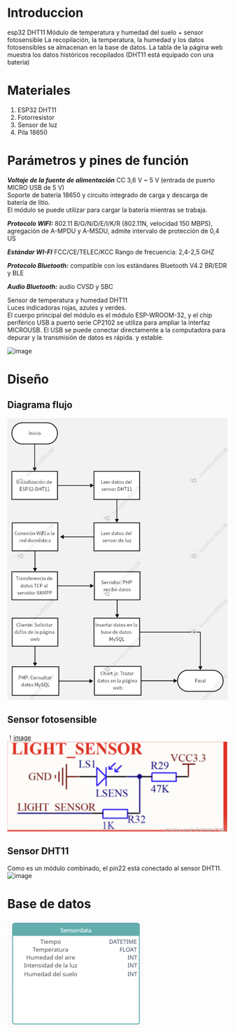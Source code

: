 # Introduccion
esp32 DHT11 Módulo de temperatura y humedad del suelo + sensor fotosensible La recopilación, 
la temperatura, la humedad y los datos fotosensibles se almacenan en la base de datos. 
La tabla de la página web muestra los datos históricos recopilados (DHT11 está equipado con una batería)

# Materiales
1. ESP32 DHT11 
2. Fotorresistor
3. Sensor de luz
4. Pila 18650

# Parámetros y pines de función
**_Voltaje de la fuente de alimentación_** CC 3,6 V ~ 5 V (entrada de puerto MICRO USB de 5 V)  
Soporte de batería 18650 y circuito integrado de carga y descarga de batería de litio.  
El módulo se puede utilizar para cargar la batería mientras se trabaja.  

**_Protocolo WIFI:_** 802.11 B/G/N/D/E/I/K/R (802.11N, velocidad 150 MBPS), agregación de A-MPDU y A-MSDU, admite intervalo de protección de 0,4 US  

**_Estándar WI-FI_** FCC/CE/TELEC/KCC Rango de frecuencia: 2,4-2,5 GHZ  

**_Protocolo Bluetooth:_** compatible con los estándares Bluetooth V4.2 BR/EDR y BLE  

**_Audio Bluetooth:_** audio CVSD y SBC  

Sensor de temperatura y humedad DHT11  
Luces indicadoras rojas, azules y verdes.  
El cuerpo principal del módulo es el módulo ESP-WROOM-32, y el chip periférico USB a puerto serie CP2102 se utiliza para ampliar la interfaz MICROUSB. El USB se puede conectar directamente a la computadora para depurar y la transmisión de datos es rápida. y estable.  

![image](https://img.alicdn.com/imgextra/i4/1796335639/O1CN01N0Fr341rWiOshW1nQ_!!1796335639.jpg)

# Diseño
## Diagrama flujo
![image](https://github.com/mingfanxu/Sistema-de-deteccion-de-tierra/blob/main/image/Diagrama.png)
## Sensor fotosensible
！[image](https://github.com/mingfanxu/Sistema-de-deteccion-de-tierra/blob/main/image/1.png)
![image](https://github.com/mingfanxu/Sistema-de-deteccion-de-tierra/blob/main/image/light.png)

## Sensor DHT11
Como es un módulo combinado, el pin22 está conectado al sensor DHT11.  
![image](https://encrypted-tbn0.gstatic.com/images?q=tbn:ANd9GcR874OaZVhtU0_c6Qd2rV08p_QxA-XZJ-YQ99-RrYLVmkp3K0gNEfDj4y0xi7XBMORFDzY&usqp=CAU)

# Base de datos
![imagen](https://github.com/mingfanxu/Sistema-de-deteccion-de-tierra/blob/main/image/basedato.png)
